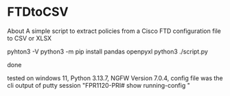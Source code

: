 # FTDtoCSV
About A simple script to extract policies from a Cisco FTD configuration file to CSV or XLSX

pyhton3 -V
python3 -m pip install pandas openpyxl
python3 ./script.py 

done 

tested on windows 11, Python 3.13.7, NGFW Version 7.0.4, config file was the cli output of putty session "FPR1120-PRI# show running-config "
